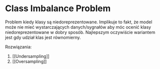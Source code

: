 # Class Imbalance Problem
Problem kiedy klasy są niedoreprezentowane. Implikuje to fakt, że model może nie mieć wystarczających danych/sygnałów aby móc ocenić klasy niedoreprezentowane w dobry sposób. Najlepszym oczywiście wariantem jest gdy udział klas jest równomierny.

Rozwiązania:
1. [[Undersampling]]
2. [[Oversampling]] 